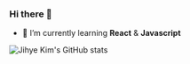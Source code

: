 ### Hi there 👋
- 🌱 I’m currently learning **React** & **Javascript**

![Jihye Kim's GitHub stats](https://github-readme-stats.vercel.app/api?username=kimji9663&hide=stars&show_icons=true&theme=tokyonight&border_color=638fda)

<!--
**kimji9663/kimji9663** is a ✨ _special_ ✨ repository because its `README.md` (this file) appears on your GitHub profile.

Here are some ideas to get you started:

- 🔭 I’m currently working on ...
- 🌱 I’m currently learning ...
- 👯 I’m looking to collaborate on ...
- 🤔 I’m looking for help with ...
- 💬 Ask me about ...
- 📫 How to reach me: ...
- 😄 Pronouns: ...
- ⚡ Fun fact: ...
-->
